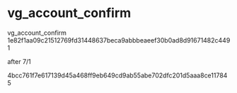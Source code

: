 vg_account_confirm
==================

vg_account_confirm
1e82f1aa09c21512769fd31448637beca9abbbeaeef30b0ad8d91671482c4491

after 7/1

4bcc761f7e617139d45a468ff9eb649cd9ab55abe702dfc201d5aaa8ce117845
